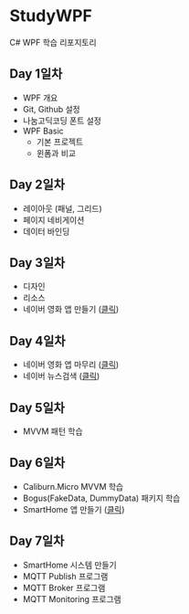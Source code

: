 # StudyWPF
C# WPF 학습 리포지토리

## Day 1일차
- WPF 개요
- Git, Github 설정
- 나눔고딕코딩 폰트 설정
- WPF Basic
  - 기본 프로젝트
  - 윈폼과 비교

## Day 2일차
- 레이아웃 (패널, 그리드)
- 페이지 네비게이션
- 데이터 바인딩

## Day 3일차
- 디자인
- 리소스
- 네이버 영화 앱 만들기 ([클릭](https://github.com/KDH5706/StudyWPF/tree/main/portfolio))

## Day 4일차
- 네이버 영화 앱 마무리 ([클릭](https://github.com/KDH5706/StudyWPF/tree/main/portfolio))
- 네이버 뉴스검색 ([클릭](https://github.com/KDH5706/StudyWPF/blob/main/portfolio/README.md#naver-%EB%89%B4%EC%8A%A4%EA%B2%80%EC%83%89))

## Day 5일차
- MVVM 패턴 학습

## Day 6일차
- Caliburn.Micro MVVM 학습
- Bogus(FakeData, DummyData) 패키지 학습
- SmartHome 앱 만들기 ([클릭](https://github.com/KDH5706/StudyWPF/tree/main/portfolio#smarthome-%EB%AA%A8%EB%8B%88%ED%84%B0%EB%A7%81%EC%95%B1))

## Day 7일차
- SmartHome 시스템 만들기 
- MQTT Publish 프로그램
- MQTT Broker 프로그램
- MQTT Monitoring 프로그램
